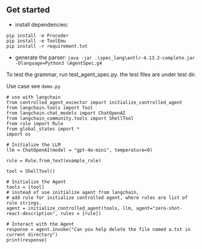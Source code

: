## Get started

* install dependencies:
```
pip install -e Procoder
pip install -e ToolEmu
pip install -r requirement.txt
```
* generate the parser:
```java -jar .\spec_lang\antlr-4.13.2-complete.jar -Dlanguage=Python3 \AgentSpec.g4```


To test the grammar, run test_agent_spec.py. the test files are under test dir.

Use case see `demo.py`

```
# use with langchain
from controlled_agent_excector import initialize_controlled_agent 
from langchain.tools import Tool
from langchain.chat_models import ChatOpenAI
from langchain_community.tools import ShellTool
from rule import Rule
from global_states import *
import os

# Initialize the LLM
llm = ChatOpenAI(model = "gpt-4o-mini", temperature=0)   

rule = Rule.from_text(example_rule) 

tool = ShellTool() 

# Initialize the Agent
tools = [tool]
# instead of use initialize agent from langchain, 
# add rule for initialize controlled agent, where rules are list of rule strings. 
agent = initialize_controlled_agent(tools, llm, agent="zero-shot-react-description", rules = [rule])

# Interact with the Agent
response = agent.invoke("Can you help delete the file named a.txt in current directory")
print(response)


```